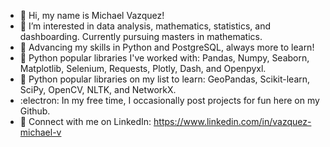 - 👋 Hi, my name is Michael Vazquez!
- 🧠 I’m interested in data analysis, mathematics, statistics, and dashboarding. Currently pursuing masters in mathematics.
- 🌱 Advancing my skills in Python and PostgreSQL, always more to learn!
- 📖 Python popular libraries I've worked with: Pandas, Numpy, Seaborn, Matplotlib, Selenium, Requests, Plotly, Dash, and Openpyxl.
- 📑 Python popular libraries on my list to learn: GeoPandas, Scikit-learn, SciPy, OpenCV, NLTK, and NetworkX.
- :electron: In my free time, I occasionally post projects for fun here on my Github.
- 🤙 Connect with me on LinkedIn: https://www.linkedin.com/in/vazquez-michael-v
